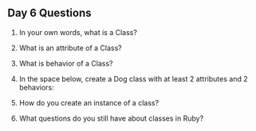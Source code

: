 ## Day 6 Questions

1. In your own words, what is a Class?

1. What is an attribute of a Class?

1. What is behavior of a Class?

1. In the space below, create a Dog class with at least 2 attributes and 2 behaviors:

1. How do you create an instance of a class?

1. What questions do you still have about classes in Ruby?
